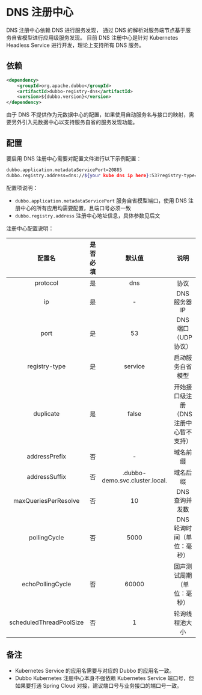 # DNS 注册中心

DNS 注册中心依赖 DNS 进行服务发现，
通过 DNS 的解析对服务端节点基于服务自省模型进行应用级服务发现。
目前 DNS 注册中心是针对 Kubernetes Headless Service 进行开发，理论上支持所有 DNS 服务。

## 依赖

```xml
<dependency>
    <groupId>org.apache.dubbo</groupId>
    <artifactId>dubbo-registry-dns</artifactId>
    <version>${dubbo.version}</version>
</dependency>
```

由于 DNS 不提供作为元数据中心的配置，如果使用自动服务名与接口的映射，需要另外引入元数据中心以支持服务自省的服务发现功能。

## 配置

要启用 DNS 注册中心需要对配置文件进行以下示例配置：

```bash
dubbo.application.metadataServicePort=20885
dubbo.registry.address=dns://${your kube dns ip here}:53?registry-type=service&duplicate=false&addressSuffix=.dubbo-demo.svc.cluster.local.
```

配置项说明：

- `dubbo.application.metadataServicePort` 服务自省模型端口，使用 DNS 注册中心的所有应用均需要配置，且端口号必须一致
- `dubbo.registry.address` 注册中心地址信息，具体参数见后文


注册中心配置说明：


| 配置名 | 是否必填 | 默认值 | 说明 |
| :---: | :---: | :---: | :---: |
| protocol | 是 | dns | 协议 |
| ip | 是 | - | DNS 服务器 IP |
| port | 是 | 53 | DNS 端口（UDP 协议） |
| registry-type | 是 | service | 启动服务自省模型 |
| duplicate | 是 | false | 开始接口级注册（DNS 注册中心暂不支持） |
| addressPrefix | 否 | - | 域名前缀 |
| addressSuffix | 否 | .dubbo-demo.svc.cluster.local. | 域名后缀 |
| maxQueriesPerResolve | 否 | 10 | DNS 查询并发数 |
| pollingCycle | 否 | 5000 | DNS 轮询时间（单位：毫秒） |
| echoPollingCycle | 否 | 60000 | 回声测试周期（单位：毫秒） |
| scheduledThreadPoolSize | 否 | 1 | 轮询线程池大小 |

## 备注

- Kubernetes Service 的应用名需要与对应的 Dubbo 的应用名一致。
- Dubbo Kubernetes 注册中心本身不强依赖 Kubernetes Service 端口号，但如果要打通 Spring Cloud 对接，建议端口号与业务接口的端口号一致。

